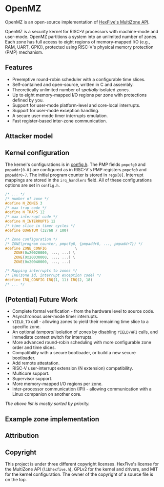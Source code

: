 # OpenMZ 
OpenMZ is an open-source implementation of [HexFive's MultiZone API](https://github.com/hex-five/multizone-api). 

OpenMZ is a security kernel for RISC-V processors with machine-mode and user-mode. OpenMZ partitions a system into an unlimited number of zones. Each zone has full access to eight regions of memory-mapped I/O (e.g., RAM, UART, GPIO), protected using RISC-V's physical memory protection (PMP) mechanism.

## Features
- Preemptive round-robin scheduler with a configurable time slices.
- Self-contained and open-source, written in C and assembly.
- Theoretically unlimited number of *spatially* isolated zones.
- Up to eight memory-mapped I/O regions per zone with protections defined by you.
- Support for user-mode platform-level and core-local interrupts.
- Support for user-mode exception handling.
- A secure user-mode timer interrupts emulation.
- Fast register-based inter-zone communication.

## Attacker model

## Kernel configuration
The kernel's configurations is in [config.h](openmz/config.h). The PMP fields `pmpcfg0` and `pmpaddr[0-8]` are configured as in RISC-V's PMP registers `pmpcfg0` and `pmpaddr0-7`. The initial program counter is stored in `regs[0]`. Interrupt mappings are stored in the `irq_handlers` field. All of these configurations options are set in `config.h`.
```C
/* ... */
/* number of zone */
#define N_ZONES 3 
/* max trap code */
#define N_TRAPS 12
/* max interrupt code */
#define N_INTERRUPTS 12
/* time slice in timer cycles */
#define QUANTUM (32768 / 100)

/* Zone configuration */
/* ZONE(program counter, pmpcfg0, {pmpaddr0, ..., pmpaddr7}) */
#define ZONE_CONFIG             \
    ZONE(0x20020000, ..., ...) \
    ZONE(0x20030000, ..., ...) \
    ZONE(0x20040000, ..., ...)

/* Mapping interrupts to zones */
/* IRQ(zone id, interrupt exception code) */
#define IRQ_CONFIG IRQ(1, 11) IRQ(2, 18)
/* ... */
```

## (Potential) Future Work
- Complete formal verification - from the hardware level to source code.
- Asynchronous user-mode timer interrupts.
- `YIELD_TO` call - allowing zones to yield their remaining time slice to a specific zone.
- An optional *temporal* isolation of zones by disabling `YIELD/WFI` calls, and immediate context switch for interrupts.
- More advanced round-robin scheduling with more configurable zone order and time slices.
- Compatibility with a secure bootloader, or build a new secure bootloader.
- Add remote attestation.
- RISC-V user-interrupt extension (N extension) compatibility.
- Multicore support.
- Supervisor support.
- More memory-mapped I/O regions per zone.
- Inter-processor communication (IPI) - allowing communication with a Linux companion on another core.

*The above list is mostly sorted by priority.*
## Example zone implementation

## Attribution

## Copyright

This project is under three different copyright licenses. HexFive's license for the MultiZone API (`libhexfive.h`), GPLv2 for the kernel and drivers, and MIT for the kernel configuration. The owner of the copyright of a source file is on the top.
